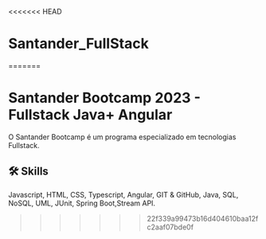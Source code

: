 <<<<<<< HEAD
# Santander_FullStack
=======

# Santander Bootcamp 2023 - Fullstack Java+ Angular

O Santander Bootcamp é um programa especializado em tecnologias Fullstack.

## 🛠 Skills
Javascript, HTML, CSS, Typescript, Angular, GIT & GitHub, Java, SQL, NoSQL, UML, JUnit, Spring Boot,Stream API.

>>>>>>> 22f339a99473b16d404610baa12fc2aaf07bde0f
